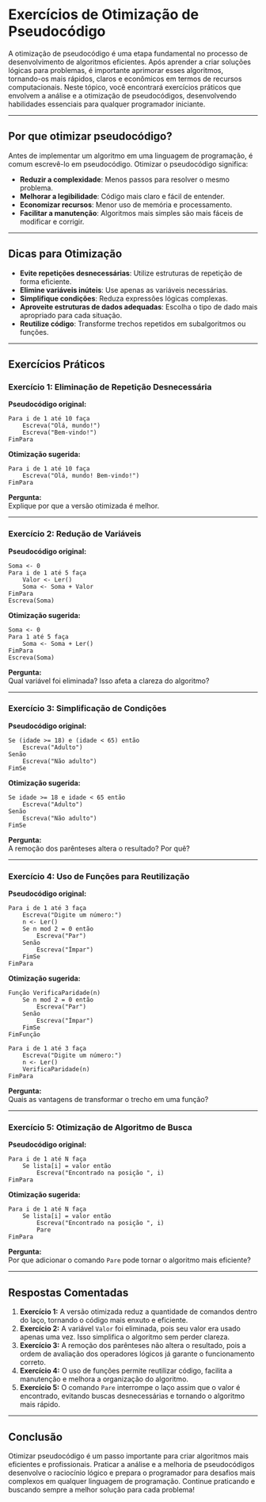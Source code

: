 # Exercícios de Otimização de Pseudocódigo

A otimização de pseudocódigo é uma etapa fundamental no processo de desenvolvimento de algoritmos eficientes. Após aprender a criar soluções lógicas para problemas, é importante aprimorar esses algoritmos, tornando-os mais rápidos, claros e econômicos em termos de recursos computacionais. Neste tópico, você encontrará exercícios práticos que envolvem a análise e a otimização de pseudocódigos, desenvolvendo habilidades essenciais para qualquer programador iniciante.

---

## Por que otimizar pseudocódigo?

Antes de implementar um algoritmo em uma linguagem de programação, é comum escrevê-lo em pseudocódigo. Otimizar o pseudocódigo significa:

- **Reduzir a complexidade**: Menos passos para resolver o mesmo problema.
- **Melhorar a legibilidade**: Código mais claro e fácil de entender.
- **Economizar recursos**: Menor uso de memória e processamento.
- **Facilitar a manutenção**: Algoritmos mais simples são mais fáceis de modificar e corrigir.

---

## Dicas para Otimização

- **Evite repetições desnecessárias**: Utilize estruturas de repetição de forma eficiente.
- **Elimine variáveis inúteis**: Use apenas as variáveis necessárias.
- **Simplifique condições**: Reduza expressões lógicas complexas.
- **Aproveite estruturas de dados adequadas**: Escolha o tipo de dado mais apropriado para cada situação.
- **Reutilize código**: Transforme trechos repetidos em subalgoritmos ou funções.

---

## Exercícios Práticos

### Exercício 1: Eliminação de Repetição Desnecessária

**Pseudocódigo original:**
```plaintext
Para i de 1 até 10 faça
    Escreva("Olá, mundo!")
    Escreva("Bem-vindo!")
FimPara
```
**Otimização sugerida:**
```plaintext
Para i de 1 até 10 faça
    Escreva("Olá, mundo! Bem-vindo!")
FimPara
```
**Pergunta:**  
Explique por que a versão otimizada é melhor.

---

### Exercício 2: Redução de Variáveis

**Pseudocódigo original:**
```plaintext
Soma <- 0
Para i de 1 até 5 faça
    Valor <- Ler()
    Soma <- Soma + Valor
FimPara
Escreva(Soma)
```
**Otimização sugerida:**
```plaintext
Soma <- 0
Para 1 até 5 faça
    Soma <- Soma + Ler()
FimPara
Escreva(Soma)
```
**Pergunta:**  
Qual variável foi eliminada? Isso afeta a clareza do algoritmo?

---

### Exercício 3: Simplificação de Condições

**Pseudocódigo original:**
```plaintext
Se (idade >= 18) e (idade < 65) então
    Escreva("Adulto")
Senão
    Escreva("Não adulto")
FimSe
```
**Otimização sugerida:**
```plaintext
Se idade >= 18 e idade < 65 então
    Escreva("Adulto")
Senão
    Escreva("Não adulto")
FimSe
```
**Pergunta:**  
A remoção dos parênteses altera o resultado? Por quê?

---

### Exercício 4: Uso de Funções para Reutilização

**Pseudocódigo original:**
```plaintext
Para i de 1 até 3 faça
    Escreva("Digite um número:")
    n <- Ler()
    Se n mod 2 = 0 então
        Escreva("Par")
    Senão
        Escreva("Ímpar")
    FimSe
FimPara
```
**Otimização sugerida:**
```plaintext
Função VerificaParidade(n)
    Se n mod 2 = 0 então
        Escreva("Par")
    Senão
        Escreva("Ímpar")
    FimSe
FimFunção

Para i de 1 até 3 faça
    Escreva("Digite um número:")
    n <- Ler()
    VerificaParidade(n)
FimPara
```
**Pergunta:**  
Quais as vantagens de transformar o trecho em uma função?

---

### Exercício 5: Otimização de Algoritmo de Busca

**Pseudocódigo original:**
```plaintext
Para i de 1 até N faça
    Se lista[i] = valor então
        Escreva("Encontrado na posição ", i)
FimPara
```
**Otimização sugerida:**
```plaintext
Para i de 1 até N faça
    Se lista[i] = valor então
        Escreva("Encontrado na posição ", i)
        Pare
FimPara
```
**Pergunta:**  
Por que adicionar o comando `Pare` pode tornar o algoritmo mais eficiente?

---

## Respostas Comentadas

1. **Exercício 1:** A versão otimizada reduz a quantidade de comandos dentro do laço, tornando o código mais enxuto e eficiente.
2. **Exercício 2:** A variável `Valor` foi eliminada, pois seu valor era usado apenas uma vez. Isso simplifica o algoritmo sem perder clareza.
3. **Exercício 3:** A remoção dos parênteses não altera o resultado, pois a ordem de avaliação dos operadores lógicos já garante o funcionamento correto.
4. **Exercício 4:** O uso de funções permite reutilizar código, facilita a manutenção e melhora a organização do algoritmo.
5. **Exercício 5:** O comando `Pare` interrompe o laço assim que o valor é encontrado, evitando buscas desnecessárias e tornando o algoritmo mais rápido.

---

## Conclusão

Otimizar pseudocódigo é um passo importante para criar algoritmos mais eficientes e profissionais. Praticar a análise e a melhoria de pseudocódigos desenvolve o raciocínio lógico e prepara o programador para desafios mais complexos em qualquer linguagem de programação. Continue praticando e buscando sempre a melhor solução para cada problema!